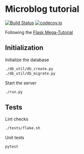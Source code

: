 # Microblog tutorial
[![Build Status](https://travis-ci.org/shages/microblog_tutorial.svg?branch=master)](https://travis-ci.org/shages/microblog_tutorial)
[![codecov.io](https://codecov.io/gh/shages/microblog_tutorial/coverage.svg?branch=master)](https://codecov.io/gh/shages/microblog_tutorial?branch=master)

Following the [Flask Mega-Tutorial](https://blog.miguelgrinberg.com/post/the-flask-mega-tutorial-part-i-hello-world)


## Initialization
Initialize the database
```sh
./db_util/db_create.py
./db_util/db_migrate.py
```

Start the server
```sh
./run.py
```


## Tests
Lint checks
```sh
./tests/flake.sh
```

Unit tests
```sh
pytest
```
